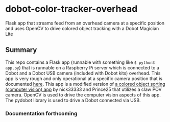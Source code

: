 # dobot-color-tracker-overhead
Flask app that streams feed from an overhead camera at a specific position and uses OpenCV to drive colored object tracking with a Dobot Magician Lite
## Summary
This repo contains a Flask app (runnable with something like ```$ python3 app.py```) that is runnable on a Raspberry Pi server which is connected to a Dobot and a Dobot USB camera (included with Dobot kits) overhead. This app is very rough and only operational at a specific camera position that is documented [here](https://github.com/elli1390/dobot-color-tracker-overhead/blob/main/Overhead%20Color%20Picking%20Exhibit%20Guide.pdf). This app is a modified version of [a colored object sorting (computer vision) app](https://github.com/supertechft/dobot-color-tracker) by nick33333 and Prince25 that utilizes a claw POV camera. OpenCV is used to drive the computer vision aspects of this app. The pydobot library is used to drive a Dobot connected via USB.

### Documentation forthcoming
